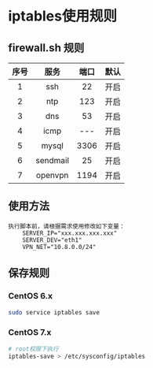# iptables使用规则
## firewall.sh 规则
|序号   |服务   |端口   |默认   |
|:----------:|:----------:|:----------:|:----------:|
|1  |ssh        |22     |开启   |
|2  |ntp        |123    |开启   |
|3  |dns        |53     |开启   |
|4  |icmp       |---    |开启   |
|5  |mysql      |3306   |开启   |
|6  |sendmail   |25     |开启   |
|7  |openvpn    |1194   |开启   |

## 使用方法
    执行脚本前，请根据需求使用修改如下变量：
        SERVER_IP="xxx.xxx.xxx.xxx"
        SERVER_DEV="eth1"
        VPN_NET="10.8.0.0/24"

## 保存规则
### CentOS 6.x
```Bash
sudo service iptables save
```
### CentOS 7.x
```Bash
# root权限下执行
iptables-save > /etc/sysconfig/iptables
```
